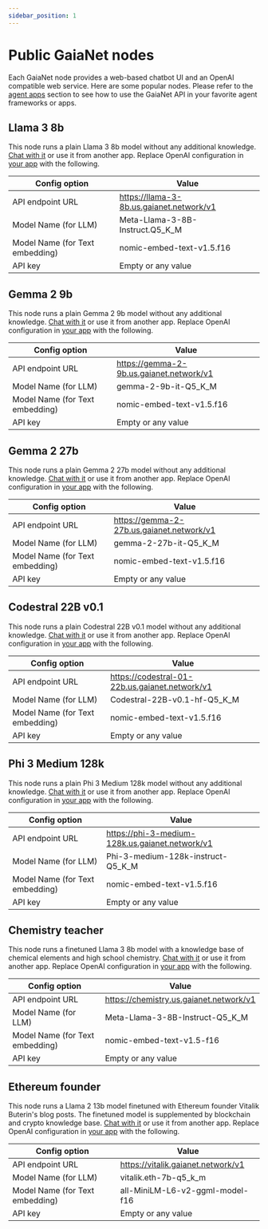 ```yaml
---
sidebar_position: 1
---
```


# Public GaiaNet nodes

Each GaiaNet node provides a web-based chatbot UI and an OpenAI compatible web service.
Here are some popular nodes. Please refer to the [agent apps](apps/intro) section to see how
to use the GaiaNet API in your favorite agent frameworks or apps.

## Llama 3 8b

This node runs a plain Llama 3 8b model without any additional knowledge. 
[Chat with it](https://llama-3-8b.us.gaianet.network/chatbot-ui/index.html) or use it from another app. Replace OpenAI configuration in [your app](apps/intro) with the following.

|Config option | Value |
|-----|--------|
| API endpoint URL | https://llama-3-8b.us.gaianet.network/v1 |
| Model Name (for LLM) | Meta-Llama-3-8B-Instruct.Q5_K_M |
| Model Name (for Text embedding) | nomic-embed-text-v1.5.f16 |
| API key | Empty or any value |

## Gemma 2 9b

This node runs a plain Gemma 2 9b model without any additional knowledge. 
[Chat with it](https://gemma-2-9b.us.gaianet.network/chatbot-ui/index.html) or use it from another app. Replace OpenAI configuration in [your app](apps/intro) with the following.

|Config option | Value |
|-----|--------|
| API endpoint URL | https://gemma-2-9b.us.gaianet.network/v1 |
| Model Name (for LLM) | gemma-2-9b-it-Q5_K_M |
| Model Name (for Text embedding) | nomic-embed-text-v1.5.f16 |
| API key | Empty or any value |

## Gemma 2 27b

This node runs a plain Gemma 2 27b model without any additional knowledge. 
[Chat with it](https://gemma-2-27b.us.gaianet.network/chatbot-ui/index.html) or use it from another app. Replace OpenAI configuration in [your app](apps/intro) with the following.

|Config option | Value |
|-----|--------|
| API endpoint URL | https://gemma-2-27b.us.gaianet.network/v1 |
| Model Name (for LLM) | gemma-2-27b-it-Q5_K_M |
| Model Name (for Text embedding) | nomic-embed-text-v1.5.f16 |
| API key | Empty or any value |

## Codestral 22B v0.1

This node runs a plain Codestral 22B v0.1 model without any additional knowledge. 
[Chat with it](https://codestral-01-22b.us.gaianet.network/chatbot-ui/index.html) or use it from another app. Replace OpenAI configuration in [your app](apps/intro) with the following.

|Config option | Value |
|-----|--------|
| API endpoint URL | https://codestral-01-22b.us.gaianet.network/v1 |
| Model Name (for LLM) | Codestral-22B-v0.1-hf-Q5_K_M |
| Model Name (for Text embedding) | nomic-embed-text-v1.5.f16 |
| API key | Empty or any value |

## Phi 3 Medium 128k

This node runs a plain Phi 3 Medium 128k model without any additional knowledge. 
[Chat with it](https://phi-3-medium-128k.us.gaianet.network/chatbot-ui/index.html) or use it from another app. Replace OpenAI configuration in [your app](apps/intro) with the following.

|Config option | Value |
|-----|--------|
| API endpoint URL | https://phi-3-medium-128k.us.gaianet.network/v1 |
| Model Name (for LLM) | Phi-3-medium-128k-instruct-Q5_K_M |
| Model Name (for Text embedding) | nomic-embed-text-v1.5.f16 |
| API key | Empty or any value |


## Chemistry teacher

This node runs a finetuned Llama 3 8b model with a knowledge base of chemical elements and high school chemistry.
[Chat with it](https://chemistry.us.gaianet.network/chatbot-ui/index.html) or use it from another app. Replace OpenAI configuration in [your app](apps/intro) with the following.

|Config option | Value |
|-----|--------|
| API endpoint URL | https://chemistry.us.gaianet.network/v1 |
| Model Name (for LLM) | Meta-Llama-3-8B-Instruct-Q5_K_M |
| Model Name (for Text embedding) | nomic-embed-text-v1.5-f16 |
| API key | Empty or any value |


## Ethereum founder

This node runs a Llama 2 13b model finetuned with Ethereum founder Vitalik Buterin's blog posts. The finetuned model is supplemented by blockchain and crypto knowledge base.
[Chat with it](https://vitalik.gaianet.network/chatbot-ui/index.html) or use it from another app. Replace OpenAI configuration in [your app](apps/intro) with the following.

|Config option | Value |
|-----|--------|
| API endpoint URL | https://vitalik.gaianet.network/v1 |
| Model Name (for LLM) | vitalik.eth-7b-q5_k_m |
| Model Name (for Text embedding) | all-MiniLM-L6-v2-ggml-model-f16 |
| API key | Empty or any value |

